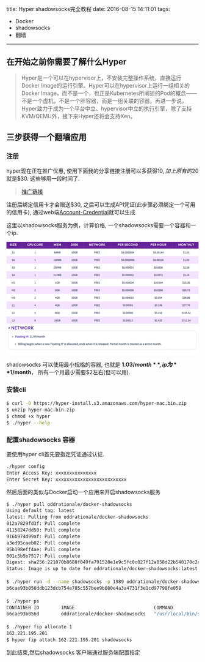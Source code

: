 title: Hyper shadowsocks完全教程
date: 2016-08-15 14:11:01
tags: 
- Docker
- shadowsocks
- 翻墙
---

## 在开始之前你需要了解什么Hyper

>  Hyper是一个可以在hypervisor上，不安装完整操作系统，直接运行Docker Image的运行引擎。Hyper可以在hypervisor上运行一组相关的Docker Image，而不是一个，也正是Kubernetes所阐述的Pod的概念——不是一个虚机，不是一个胖容器，而是一组关联的容器。再进一步说，Hyper致力于成为一个平台中立、hypervisor中立的执行引擎，除了支持KVM/QEMU外，接下来Hyper还将会支持Xen。

## 三步获得一个翻墙应用

### 注册

hyper现在正在推广优惠, 使用下面我的分享链接注册可以多获得$10, 加上原有的$20就是$30. 这些够用一段时间了.

> [推广链接](https://console.hyper.sh/register/invite/aMwQqQG655h2K7M2YwMxFywwyd8l96u2)

注册后绑定信用卡才会赠送$30, 之后可以生成API凭证(此步骤必须绑定一个可用的信用卡), 通过web端[Account-Credential](https://console.hyper.sh/account/credential)就可以生成

这里以shadowsocks服务为例，计算价格, 一个shadowsocks需要一个容器和一个ip.

![容器价格表](/uploads/images/hyper-container-pricing.png "容器价格表")
![Floating IP价格](/uploads/images/hyper-network-pricing.png "Floating IP价格")

shadowsocks 可以使用最小规格的容器, 也就是 **$1.03/month**, ip 为 **$1/month**， 所有一个月最少需要$2左右(但可以用).


### 安装cli

```bash
$ curl -O https://hyper-install.s3.amazonaws.com/hyper-mac.bin.zip
$ unzip hyper-mac.bin.zip 
$ chmod +x hyper
$ ./hyper --help
```

### 配置shadowsocks 容器

要使用hyper cli首先要指定凭证通过认证.

```bash
./hyper config
Enter Access Key: xxxxxxxxxxxxxxx
Enter Secret Key: xxxxxxxxxxxxxxxxxxxxxxxxxx
```

然后后面的类似与Docker启动一个应用来开启shadowsocks服务

```bash
$ ./hyper pull oddrationale/docker-shadowsocks
Using default tag: latest
latest: Pulling from oddrationale/docker-shadowsocks
012a7829fd3f: Pull complete
41158247dd50: Pull complete
916b974d99af: Pull complete
a3ed95caeb02: Pull complete
95b198eff4ae: Pull complete
001c5b5b7517: Pull complete
Digest: sha256:221070b8688f049fa791528e1e9c5fc0c027f12a858d22b540170c2cca1dec69
Status: Image is up to date for oddrationale/docker-shadowsocks:latest

$ ./hyper run -d --name shadowsocks -p 1989 oddrationale/docker-shadowsocks -s 0.0.0.0 -p 1989 -k MyPassWord -m aes-256-cfb
b6cae93b056ddb123dcb754e785c557bee9b080e4a3a4731f3e1cd97798fe058

$ ./hyper ps
CONTAINER ID        IMAGE                             COMMAND                  CREATED             STATUS              PORTS               NAMES               PUBLIC IP
b6cae93b056d        oddrationale/docker-shadowsocks   "/usr/local/bin/ssser"   23 seconds ago      Up 18 seconds                           shadowsocks         

$ ./hyper fip allocate 1
162.221.195.201
$ hyper fip attach 162.221.195.201 shadowsocks

```

到此结束,然后shadowsocks 客户端通过服务端配置指定

